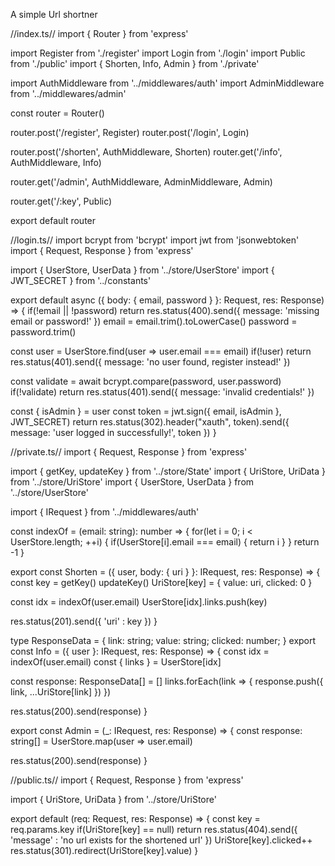 A simple Url shortner



//index.ts//
import { Router } from 'express'

import Register from './register'
import Login from './login'
import Public from './public'
import { Shorten, Info, Admin } from './private'

import AuthMiddleware from '../middlewares/auth'
import AdminMiddleware from '../middlewares/admin'

const router = Router()

router.post('/register', Register)
router.post('/login', Login)

router.post('/shorten', AuthMiddleware, Shorten)
router.get('/info', AuthMiddleware, Info)

router.get('/admin', AuthMiddleware, AdminMiddleware, Admin)

router.get('/:key', Public)

export default router

//login.ts//
import bcrypt from 'bcrypt'
import jwt from 'jsonwebtoken'
import { Request, Response } from 'express'

import { UserStore, UserData } from '../store/UserStore'
import { JWT_SECRET } from '../constants'

export default async ({ body: { email, password } }: Request, res: Response) => {
  if(!email || !password) return res.status(400).send({ message: 'missing email or password!' })
  email = email.trim().toLowerCase()
  password = password.trim()

  const user = UserStore.find(user => user.email === email)
  if(!user) return res.status(401).send({ message: 'no user found, register instead!' })

  const validate = await bcrypt.compare(password, user.password)
  if(!validate) return res.status(401).send({ message: 'invalid credentials!' })
  
  const { isAdmin } = user 
  const token = jwt.sign({ email, isAdmin }, JWT_SECRET)
  return res.status(302).header("xauth", token).send({ message: 'user logged in successfully!', token })
}





//private.ts//
import { Request, Response } from 'express'

import { getKey, updateKey } from '../store/State'
import { UriStore, UriData } from '../store/UriStore'
import { UserStore, UserData } from '../store/UserStore'

import { IRequest } from '../middlewares/auth'

const indexOf = (email: string): number => {
  for(let i = 0; i < UserStore.length; ++i) {
    if(UserStore[i].email === email) {
      return i
    }
  }
  return -1
}

export const Shorten = ({ user, body: { uri } }: IRequest, res: Response) => {
  const key = getKey()
  updateKey()
  UriStore[key] = { value: uri, clicked: 0 }

  const idx = indexOf(user.email)
  UserStore[idx].links.push(key)

  res.status(201).send({ 'uri' : key })
}

type ResponseData = { link: string; value: string; clicked: number; }
export const Info = ({ user }: IRequest, res: Response) => {
  const idx = indexOf(user.email)
  const { links } = UserStore[idx]

  const response: ResponseData[] = [] 
  links.forEach(link => {
    response.push({ link, ...UriStore[link] })
  })

  res.status(200).send(response)
}

export const Admin = (_: IRequest, res: Response) => {
  const response: string[] = UserStore.map(user => user.email) 

  res.status(200).send(response)
}


//public.ts//
import { Request, Response } from 'express'

import { UriStore, UriData } from '../store/UriStore'

export default (req: Request, res: Response) => {
  const key = req.params.key
  if(UriStore[key] == null) return res.status(404).send({ 'message' : 'no url exists for the shortened url' })
  UriStore[key].clicked++
  res.status(301).redirect(UriStore[key].value)
}
